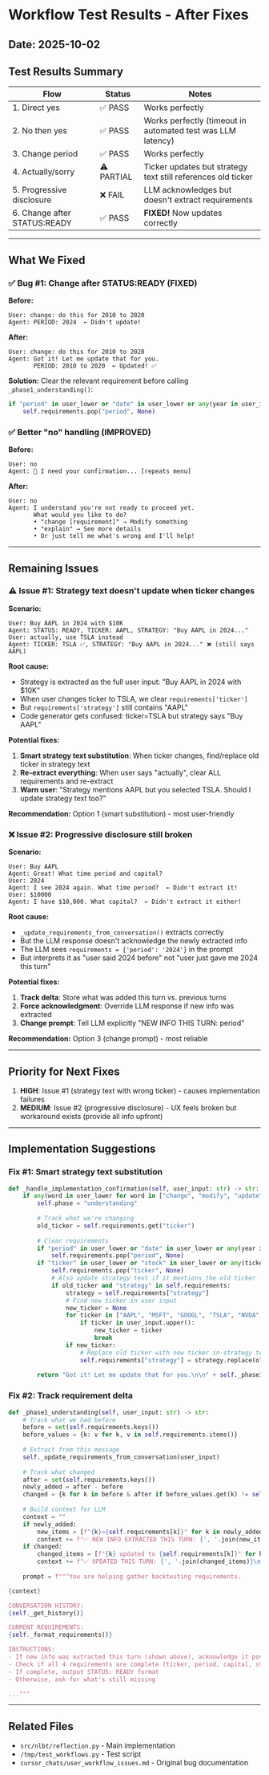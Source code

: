 # Workflow Test Results - After Fixes

## Date: 2025-10-02

## Test Results Summary

| Flow | Status | Notes |
|------|--------|-------|
| 1. Direct yes | ✅ PASS | Works perfectly |
| 2. No then yes | ✅ PASS | Works perfectly (timeout in automated test was LLM latency) |
| 3. Change period | ✅ PASS | Works perfectly |
| 4. Actually/sorry | ⚠️ PARTIAL | Ticker updates but strategy text still references old ticker |
| 5. Progressive disclosure | ❌ FAIL | LLM acknowledges but doesn't extract requirements |
| 6. Change after STATUS:READY | ✅ PASS | **FIXED!** Now updates correctly |

---

## What We Fixed

### ✅ Bug #1: Change after STATUS:READY (FIXED)

**Before:**
```
User: change: do this for 2010 to 2020
Agent: PERIOD: 2024  ← Didn't update!
```

**After:**
```
User: change: do this for 2010 to 2020  
Agent: Got it! Let me update that for you.
       PERIOD: 2010 to 2020  ← Updated! ✅
```

**Solution:** Clear the relevant requirement before calling `_phase1_understanding()`:
```python
if "period" in user_lower or "date" in user_lower or any(year in user_input...):
    self.requirements.pop("period", None)
```

### ✅ Better "no" handling (IMPROVED)

**Before:**
```
User: no
Agent: 🤔 I need your confirmation... [repeats menu]
```

**After:**
```
User: no
Agent: I understand you're not ready to proceed yet.
       What would you like to do?
       • "change [requirement]" → Modify something
       • "explain" → See more details
       • Or just tell me what's wrong and I'll help!
```

---

## Remaining Issues

### ⚠️ Issue #1: Strategy text doesn't update when ticker changes

**Scenario:**
```
User: Buy AAPL in 2024 with $10K
Agent: STATUS: READY, TICKER: AAPL, STRATEGY: "Buy AAPL in 2024..."
User: actually, use TSLA instead
Agent: TICKER: TSLA ✅, STRATEGY: "Buy AAPL in 2024..." ❌ (still says AAPL)
```

**Root cause:**
- Strategy is extracted as the full user input: "Buy AAPL in 2024 with $10K"
- When user changes ticker to TSLA, we clear `requirements['ticker']`
- But `requirements['strategy']` still contains "AAPL"
- Code generator gets confused: ticker=TSLA but strategy says "Buy AAPL"

**Potential fixes:**
1. **Smart strategy text substitution**: When ticker changes, find/replace old ticker in strategy text
2. **Re-extract everything**: When user says "actually", clear ALL requirements and re-extract
3. **Warn user**: "Strategy mentions AAPL but you selected TSLA. Should I update strategy text too?"

**Recommendation:** Option 1 (smart substitution) - most user-friendly

### ❌ Issue #2: Progressive disclosure still broken

**Scenario:**
```
User: Buy AAPL
Agent: Great! What time period and capital?
User: 2024
Agent: I see 2024 again. What time period?  ← Didn't extract it!
User: $10000
Agent: I have $10,000. What capital?  ← Didn't extract it either!
```

**Root cause:**
- `_update_requirements_from_conversation()` extracts correctly
- But the LLM response doesn't acknowledge the newly extracted info
- The LLM sees `requirements = {'period': '2024'}` in the prompt
- But interprets it as "user said 2024 before" not "user just gave me 2024 this turn"

**Potential fixes:**
1. **Track delta**: Store what was added this turn vs. previous turns
2. **Force acknowledgment**: Override LLM response if new info was extracted
3. **Change prompt**: Tell LLM explicitly "NEW INFO THIS TURN: period"

**Recommendation:** Option 3 (change prompt) - most reliable

---

## Priority for Next Fixes

1. **HIGH**: Issue #1 (strategy text with wrong ticker) - causes implementation failures
2. **MEDIUM**: Issue #2 (progressive disclosure) - UX feels broken but workaround exists (provide all info upfront)

---

## Implementation Suggestions

### Fix #1: Smart strategy text substitution

```python
def _handle_implementation_confirmation(self, user_input: str) -> str:
    if any(word in user_lower for word in ["change", "modify", "update", "actually"]):
        self.phase = "understanding"
        
        # Track what we're changing
        old_ticker = self.requirements.get("ticker")
        
        # Clear requirements
        if "period" in user_lower or "date" in user_lower or any(year in user_input...):
            self.requirements.pop("period", None)
        if "ticker" in user_lower or "stock" in user_lower or any(ticker in user_input.upper()...):
            self.requirements.pop("ticker", None)
            # Also update strategy text if it mentions the old ticker
            if old_ticker and "strategy" in self.requirements:
                strategy = self.requirements["strategy"]
                # Find new ticker in user input
                new_ticker = None
                for ticker in ["AAPL", "MSFT", "GOOGL", "TSLA", "NVDA", "SPY", "QQQ", "AMZN", "META"]:
                    if ticker in user_input.upper():
                        new_ticker = ticker
                        break
                if new_ticker:
                    # Replace old ticker with new ticker in strategy text
                    self.requirements["strategy"] = strategy.replace(old_ticker, new_ticker)
        
        return "Got it! Let me update that for you.\n\n" + self._phase1_understanding(user_input)
```

### Fix #2: Track requirement delta

```python
def _phase1_understanding(self, user_input: str) -> str:
    # Track what we had before
    before = set(self.requirements.keys())
    before_values = {k: v for k, v in self.requirements.items()}
    
    # Extract from this message
    self._update_requirements_from_conversation(user_input)
    
    # Track what changed
    after = set(self.requirements.keys())
    newly_added = after - before
    changed = {k for k in before & after if before_values.get(k) != self.requirements.get(k)}
    
    # Build context for LLM
    context = ""
    if newly_added:
        new_items = [f"{k}={self.requirements[k]}" for k in newly_added]
        context += f"✅ NEW INFO EXTRACTED THIS TURN: {', '.join(new_items)}\n"
    if changed:
        changed_items = [f"{k} updated to {self.requirements[k]}" for k in changed]
        context += f"✅ UPDATED THIS TURN: {', '.join(changed_items)}\n"
    
    prompt = f"""You are helping gather backtesting requirements.

{context}

CONVERSATION HISTORY:
{self._get_history()}

CURRENT REQUIREMENTS:
{self._format_requirements()}

INSTRUCTIONS:
- If new info was extracted this turn (shown above), acknowledge it positively: "Great! I now have X."
- Check if all 4 requirements are complete (ticker, period, capital, strategy)
- If complete, output STATUS: READY format
- Otherwise, ask for what's still missing

..."""
```

---

## Related Files
- `src/nlbt/reflection.py` - Main implementation
- `/tmp/test_workflows.py` - Test script
- `cursor_chats/user_workflow_issues.md` - Original bug documentation

